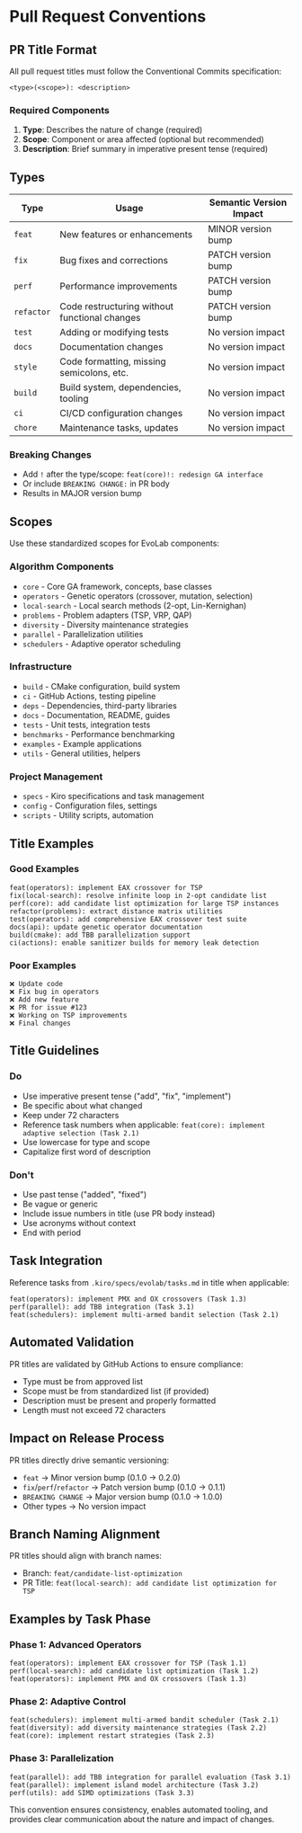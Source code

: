 # Pull Request Conventions

## PR Title Format

All pull request titles must follow the Conventional Commits specification:

```
<type>(<scope>): <description>
```

### Required Components

1. **Type**: Describes the nature of change (required)
2. **Scope**: Component or area affected (optional but recommended)
3. **Description**: Brief summary in imperative present tense (required)

## Types

| Type | Usage | Semantic Version Impact |
|------|-------|------------------------|
| `feat` | New features or enhancements | MINOR version bump |
| `fix` | Bug fixes and corrections | PATCH version bump |
| `perf` | Performance improvements | PATCH version bump |
| `refactor` | Code restructuring without functional changes | PATCH version bump |
| `test` | Adding or modifying tests | No version impact |
| `docs` | Documentation changes | No version impact |
| `style` | Code formatting, missing semicolons, etc. | No version impact |
| `build` | Build system, dependencies, tooling | No version impact |
| `ci` | CI/CD configuration changes | No version impact |
| `chore` | Maintenance tasks, updates | No version impact |

### Breaking Changes

- Add `!` after the type/scope: `feat(core)!: redesign GA interface`
- Or include `BREAKING CHANGE:` in PR body
- Results in MAJOR version bump

## Scopes

Use these standardized scopes for EvoLab components:

### Algorithm Components
- `core` - Core GA framework, concepts, base classes
- `operators` - Genetic operators (crossover, mutation, selection)
- `local-search` - Local search methods (2-opt, Lin-Kernighan)
- `problems` - Problem adapters (TSP, VRP, QAP)
- `diversity` - Diversity maintenance strategies
- `parallel` - Parallelization utilities
- `schedulers` - Adaptive operator scheduling

### Infrastructure
- `build` - CMake configuration, build system
- `ci` - GitHub Actions, testing pipeline
- `deps` - Dependencies, third-party libraries
- `docs` - Documentation, README, guides
- `tests` - Unit tests, integration tests
- `benchmarks` - Performance benchmarking
- `examples` - Example applications
- `utils` - General utilities, helpers

### Project Management
- `specs` - Kiro specifications and task management
- `config` - Configuration files, settings
- `scripts` - Utility scripts, automation

## Title Examples

### Good Examples
```
feat(operators): implement EAX crossover for TSP
fix(local-search): resolve infinite loop in 2-opt candidate list
perf(core): add candidate list optimization for large TSP instances
refactor(problems): extract distance matrix utilities
test(operators): add comprehensive EAX crossover test suite
docs(api): update genetic operator documentation
build(cmake): add TBB parallelization support
ci(actions): enable sanitizer builds for memory leak detection
```

### Poor Examples
```
❌ Update code
❌ Fix bug in operators
❌ Add new feature
❌ PR for issue #123
❌ Working on TSP improvements
❌ Final changes
```

## Title Guidelines

### Do
- Use imperative present tense ("add", "fix", "implement")
- Be specific about what changed
- Keep under 72 characters
- Reference task numbers when applicable: `feat(core): implement adaptive selection (Task 2.1)`
- Use lowercase for type and scope
- Capitalize first word of description

### Don't
- Use past tense ("added", "fixed")
- Be vague or generic
- Include issue numbers in title (use PR body instead)
- Use acronyms without context
- End with period

## Task Integration

Reference tasks from `.kiro/specs/evolab/tasks.md` in title when applicable:

```
feat(operators): implement PMX and OX crossovers (Task 1.3)
perf(parallel): add TBB integration (Task 3.1)
feat(schedulers): implement multi-armed bandit selection (Task 2.1)
```

## Automated Validation

PR titles are validated by GitHub Actions to ensure compliance:
- Type must be from approved list
- Scope must be from standardized list (if provided)
- Description must be present and properly formatted
- Length must not exceed 72 characters

## Impact on Release Process

PR titles directly drive semantic versioning:
- `feat` → Minor version bump (0.1.0 → 0.2.0)
- `fix`/`perf`/`refactor` → Patch version bump (0.1.0 → 0.1.1)  
- `BREAKING CHANGE` → Major version bump (0.1.0 → 1.0.0)
- Other types → No version impact

## Branch Naming Alignment

PR titles should align with branch names:
- Branch: `feat/candidate-list-optimization`
- PR Title: `feat(local-search): add candidate list optimization for TSP`

## Examples by Task Phase

### Phase 1: Advanced Operators
```
feat(operators): implement EAX crossover for TSP (Task 1.1)
perf(local-search): add candidate list optimization (Task 1.2)
feat(operators): implement PMX and OX crossovers (Task 1.3)
```

### Phase 2: Adaptive Control
```
feat(schedulers): implement multi-armed bandit scheduler (Task 2.1)
feat(diversity): add diversity maintenance strategies (Task 2.2)
feat(core): implement restart strategies (Task 2.3)
```

### Phase 3: Parallelization
```
feat(parallel): add TBB integration for parallel evaluation (Task 3.1)
feat(parallel): implement island model architecture (Task 3.2)
perf(utils): add SIMD optimizations (Task 3.3)
```

This convention ensures consistency, enables automated tooling, and provides clear communication about the nature and impact of changes.